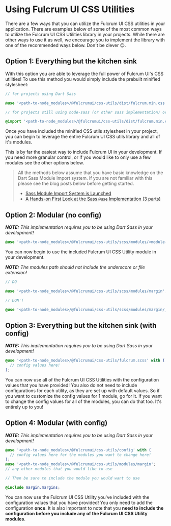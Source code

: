 # Using Fulcrum UI CSS Utilities

There are a few ways that you can utilize the Fulcrum UI CSS utilities in your application. There are examples below of some of the most common ways to utilize the Fulcrum UI CSS Utilities library in your projects. While there are other ways to use it as well, we encourage you to implement the library with one of the recommended ways below. Don't be clever 😉.

## **Option 1: Everything but the kitchen sink**

With this option you are able to leverage the full power of Fulcrum UI's CSS utilities! To use this method you would simply include the prebuilt minified stylesheet:

```scss
// for projects using Dart Sass

@use '<path-to-node_modules>/@fulcrumui/css-utils/dist/fulcrum.min.css';

// for projects still using node-sass (or other sass implementation) or Vanilla CSS

@import '<path-to-node_modules>/@fulcrumui/css-utils/dist/fulcrum.min.css';
```

Once you have included the minified CSS utils stylesheet in your project, you can begin to leverage the entire Fulcrum UI CSS utils library and all of it's modules.

This is by far the easiest way to include Fulcrum UI in your development. If you need more granular control, or if you would like to only use a few modules see the other options below.

> All the methods below assume that you have basic knowledge on the Dart Sass Module Import system. If you are not familiar with this please see the blog posts below before getting started.
>
> - [Sass Module Import System is Launched](https://sass-lang.com/blog/the-module-system-is-launched)
> - [A Hands-on First Look at the Sass `@use` Implementation (3 parts)](https://dev.to/gtyrkicksin216/a-hands-on-first-look-at-the-sass-use-implementation-part-1-3ajb)

## **Option 2: Modular (no config)**

_**NOTE:** This implementation requires you to be using Dart Sass in your development!_

```scss
@use '<path-to-node_modules>/@fulcrumui/css-utils/scss/modules/<module-name>';
```

You can now begin to use the included Fulcrum UI CSS Utility module in your development.

_**NOTE:** The modules path should not include the underscore or file extension!_

```scss
// DO

@use '<path-to-node_modules>/@fulcrumui/css-utils/scss/modules/margin';

// DON'T

@use '<path-to-node_modules>/@fulcrumui/css-utils/scss/modules/margin/_index.scss';
```

## **Option 3: Everything but the kitchen sink (with config)**

_**NOTE:** This implementation requires you to be using Dart Sass in your development!_

```scss
@use '<path-to-node_modules>/@fulcrumui/css-utils/fulcrum.scss' with (
  // config values here!
);
```

You can now use all of the Fulcrum UI CSS Utilities with the configuration values that you have provided! You also do not need to include configurations for each utility, as they are set up with default values. So if you want to customize the config values for 1 module, go for it. If you want to change the config values for all of the modules, you can do that too. It's entirely up to you!

## **Option 4: Modular (with config)**

_**NOTE:** This implementation requires you to be using Dart Sass in your development!_

```scss
@use '<path-to-node_modules>/@fulcrumui/css-utils/config' with (
  // config values here for the modules you want to change here!
);
@use '<path-to-node_modules>/@fulcrumui/css-utils/modules/margin';
// any other modules that you would like to use

// Then be sure to include the module you would want to use

@include margin.margins;
```

You can now use the Fulcrum UI CSS Utility you've included with the configuration values that you have provided! You only need to add the configuration **once**. It is also important to note that you **need to include the configuration before you include any of the Fulcrum UI CSS Utility modules**.
